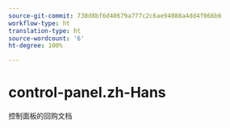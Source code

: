 ```yaml
---
source-git-commit: 730d8bf6d40679a777c2c6ae94088a4dd4f066b6
workflow-type: ht
translation-type: ht
source-wordcount: '6'
ht-degree: 100%

---
```

# control-panel.zh-Hans

控制面板的回购文档
